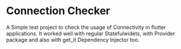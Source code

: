 # Connection Checker

A Simple test project to check the usage of Connectivity in flutter applications. It worked well with regular Statefulwidets, with Provider package and also with get_it Dependency Injector too.
